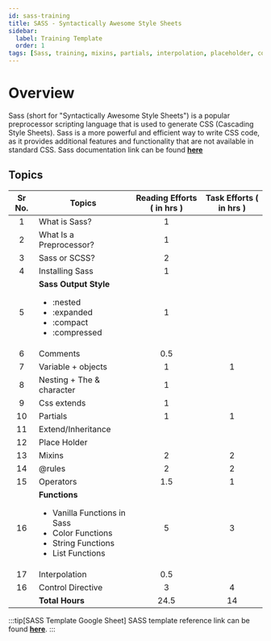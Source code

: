 ```yaml
---
id: sass-training
title: SASS - Syntactically Awesome Style Sheets
sidebar:
  label: Training Template
  order: 1
tags: [Sass, training, mixins, partials, interpolation, placeholder, control directive, output style, css extends]
---
```


# Overview

Sass (short for "Syntactically Awesome Style Sheets") is a popular preprocessor scripting language that is used to generate CSS (Cascading Style Sheets). Sass is a more powerful and efficient way to write CSS code, as it provides additional features and functionality that are not available in standard CSS.
Sass documentation link can be found [**here**](https://sass-lang.com/documentation/)

## Topics

Sr No. | Topics | Reading Efforts ( in hrs ) | Task Efforts ( in hrs )
:-: | --- | :-: | :-:
1 | What is Sass? | 1 |
2 | What Is a Preprocessor? | 1 |
3 | Sass or SCSS? | 2 |
4 | Installing Sass | 1 |
5 | **Sass Output Style** <ul><li>:nested</li><li>:expanded</li><li>:compact</li><li>:compressed</li></ul> | 1 |
6 | Comments | 0.5 |
7 | Variable  + objects | 1 | 1 |
8 | Nesting + The & character | 1 |
9 | Css extends | 1 |
10 | Partials | 1 | 1 |
11 | Extend/Inheritance |
12 | Place Holder |
13 | Mixins | 2 | 2 |
14 | @rules | 2 | 2 |
15 | Operators | 1.5 | 1 |
16 | **Functions** <ul><li>Vanilla Functions in Sass</li><li>Color Functions</li><li>String Functions</li><li>List Functions</li></ul> | 5 | 3 |
17 | Interpolation | 0.5 |
16 | Control Directive | 3 | 4 |
| | **Total Hours** | 24.5 | 14

:::tip[SASS Template Google Sheet]
SASS template reference link can be found [**here**](https://docs.google.com/spreadsheets/d/1y4zRUecedV2ftj6yUoBCiP2MK0VZafBAYzlJ8tht6Es/edit#gid=782361990).
:::
